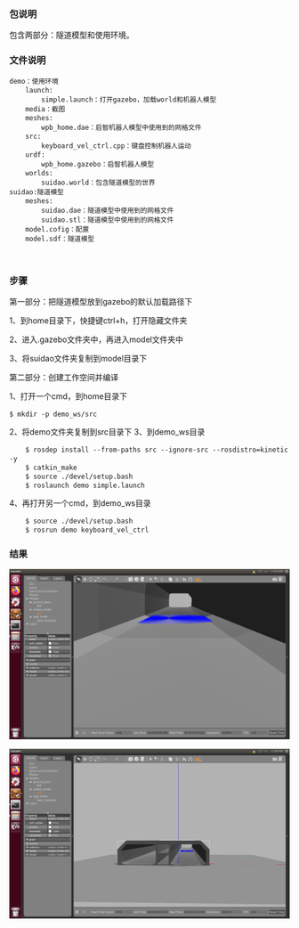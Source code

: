 ### 包说明
包含两部分：隧道模型和使用环境。


### 文件说明
```
demo：使用环境
	launch:
		simple.launch：打开gazebo，加载world和机器人模型
	media：截图
	meshes:
		wpb_home.dae：启智机器人模型中使用到的网格文件
	src:
		keyboard_vel_ctrl.cpp：键盘控制机器人运动
	urdf:
		wpb_home.gazebo：启智机器人模型
	worlds:
		suidao.world：包含隧道模型的世界
suidao:隧道模型
	meshes:
		suidao.dae：隧道模型中使用到的网格文件
		suidao.stl：隧道模型中使用到的网格文件
	model.cofig：配置
	model.sdf：隧道模型
	
	
```


### 步骤
第一部分：把隧道模型放到gazebo的默认加载路径下

1、到home目录下，快捷键ctrl+h，打开隐藏文件夹

2、进入.gazebo文件夹中，再进入model文件夹中

3、将suidao文件夹复制到model目录下

第二部分：创建工作空间并编译

1、打开一个cmd，到home目录下

```
$ mkdir -p demo_ws/src 
```
2、将demo文件夹复制到src目录下
3、到demo_ws目录

```
	$ rosdep install --from-paths src --ignore-src --rosdistro=kinetic -y
	$ catkin_make 
	$ source ./devel/setup.bash
	$ roslaunch demo simple.launch
```
4、再打开另一个cmd，到demo_ws目录

```
	$ source ./devel/setup.bash
	$ rosrun demo keyboard_vel_ctrl
```


### 结果
![1](.\demo\media\1.png)



![2](.\demo\media\2.png)
